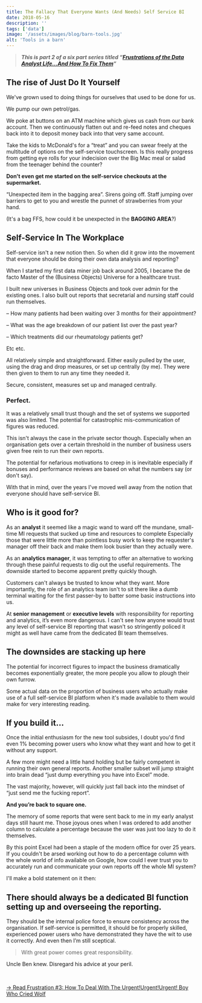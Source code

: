 ```yaml
---
title: The Fallacy That Everyone Wants (And Needs) Self Service BI
date: 2018-05-16
description: ''
tags: ['data']
image: '/assets/images/blog/barn-tools.jpg'
alt: 'Tools in a barn'
---
```

> **_This is part 2 of a six part series titled &#8220;[Frustrations of the Data Analyst Life&#8230;And How To Fix Them](/frustrations-of-the-data-analyst-lifeand-how-to-fix-them)&#8220;_**

## The rise of Just Do It Yourself

We've grown used to doing things for ourselves that used to be done for us.

We pump our own petrol/gas.

We poke at buttons on an ATM machine which gives us cash from our bank account. Then we continuously flatten out and re-feed notes and cheques back into it to deposit money back into that very same account.

Take the kids to McDonald's for a “treat” and you can swear freely at the multitude of options on the self-service touchscreen. Is this really progress from getting eye rolls for your indecision over the Big Mac meal or salad from the teenager behind the counter?

**Don't even get me started on the self-service checkouts at the supermarket.**

“Unexpected item in the bagging area”. Sirens going off. Staff jumping over barriers to get to you and wrestle the punnet of strawberries from your hand.

(It's a bag FFS, how could it be unexpected in the **BAGGING AREA**?)

## Self-Service In The Workplace

Self-service isn't a new notion then. So when did it grow into the movement that everyone should be doing their own data analysis and reporting?

When I started my first data miner job back around 2005, I became the de facto Master of the (Business Objects) Universe for a healthcare trust.

I built new universes in Business Objects and took over admin for the existing ones. I also built out reports that secretarial and nursing staff could run themselves.

&#8211; How many patients had been waiting over 3 months for their appointment?

&#8211; What was the age breakdown of our patient list over the past year?

&#8211; Which treatments did our rheumatology patients get?

Etc etc.

All relatively simple and straightforward. Either easily pulled by the user, using the drag and drop measures, or set up centrally (by me). They were then given to them to run any time they needed it.

Secure, consistent, measures set up and managed centrally.

### **Perfect.**

It was a relatively small trust though and the set of systems we supported was also limited. The potential for catastrophic mis-communication of figures was reduced.

This isn't always the case in the private sector though. Especially when an organisation gets over a certain threshold in the number of business users given free rein to run their own reports.

The potential for nefarious motivations to creep in is inevitable especially if bonuses and performance reviews are based on what the numbers say (or don't say).

With that in mind, over the years I've moved well away from the notion that everyone should have self-service BI.

## Who is it good for?

As an **analyst** it seemed like a magic wand to ward off the mundane, small-time MI requests that sucked up time and resources to complete Especially those that were little more than pointless busy work to keep the requester's manager off their back and make them look busier than they actually were.

As an **analytics manager**, it was tempting to offer an alternative to working through these painful requests to dig out the useful requirements. The downside started to become apparent pretty quickly though.

Customers can't always be trusted to know what they want. More importantly, the role of an analytics team isn't to sit there like a dumb terminal waiting for the first passer-by to batter some basic instructions into us.

At **senior** **management** or **executive levels** with responsibility for reporting and analytics, it&#8217;s even more dangerous. I can't see how anyone would trust any level of self-service BI reporting that wasn't so stringently policed it might as well have came from the dedicated BI team themselves.

## The downsides are stacking up here

The potential for incorrect figures to impact the business dramatically becomes exponentially greater, the more people you allow to plough their own furrow.

Some actual data on the proportion of business users who actually make use of a full self-service BI platform when it's made available to them would make for very interesting reading.

## If you build it&#8230;

Once the initial enthusiasm for the new tool subsides, I doubt you'd find even 1% becoming power users who know what they want and how to get it without any support.

A few more might need a little hand holding but be fairly competent in running their own general reports. Another smaller subset will jump straight into brain dead “just dump everything you have into Excel” mode.

The vast majority, however, will quickly just fall back into the mindset of “just send me the fucking report”.

**And you&#8217;re back to square one.**

The memory of some reports that were sent back to me in my early analyst days still haunt me. Those joyous ones when I was ordered to add another column to calculate a percentage because the user was just too lazy to do it themselves.

By this point Excel had been a staple of the modern office for over 25 years. If you couldn't be arsed working out how to do a percentage column with the whole world of info available on Google, how could I ever trust you to accurately run and communicate your own reports off the whole MI system?

I'll make a bold statement on it then:

## There should always be a dedicated BI function setting up and overseeing the reporting.

They should be the internal police force to ensure consistency across the organisation. If self-service is permitted, it should be for properly skilled, experienced power users who have demonstrated they have the wit to use it correctly. And even then I&#8217;m still sceptical.

> With great power comes great responsibility.

Uncle Ben knew. Disregard his advice at your peril.

&nbsp;

[-> Read Frustration #3: How To Deal With The Urgent!Urgent!Urgent! Boy Who Cried Wolf](/how-to-deal-with-the-urgent!-urgent!-urgent!-boy-who-cried-wolf/)